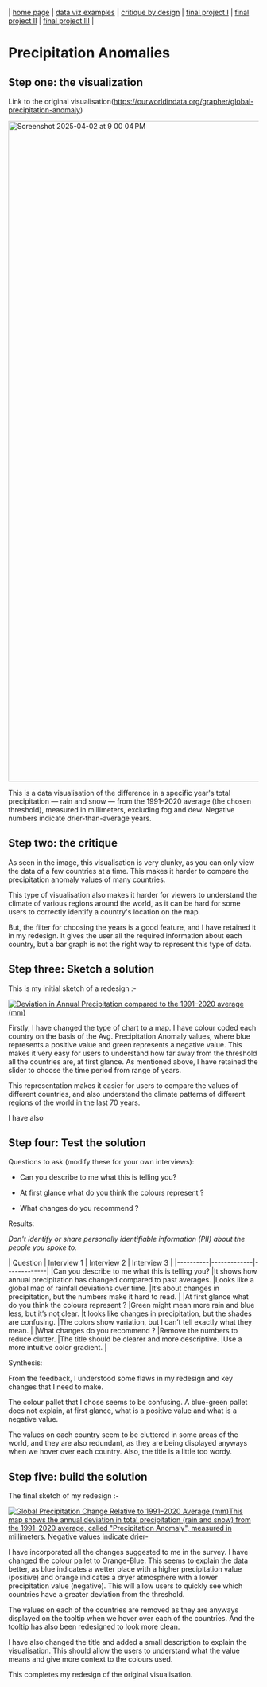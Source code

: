 | [home page](https://koundinya9.github.io/Koundinya-portfolio/) | [data viz examples](dataviz-examples) | [critique by design](critique-by-design) | [final project I](final-project-part-one) | [final project II](final-project-part-two) | [final project III](final-project-part-three) |

# Precipitation Anomalies 

## Step one: the visualization

Link to the original visualisation(https://ourworldindata.org/grapher/global-precipitation-anomaly)


<img width="1327" alt="Screenshot 2025-04-02 at 9 00 04 PM" src="https://github.com/user-attachments/assets/2635d8bc-cb9b-4764-b0d7-9c5c039f1263" />

This is a data visualisation of the difference in a specific year's total precipitation — rain and snow — from the 1991–2020 average (the chosen threshold), measured in millimeters,
excluding fog and dew. Negative numbers indicate drier-than-average years.





## Step two: the critique


As seen in the image, this visualisation is very clunky, as you can only view the data of a few countries at a time. This makes it harder to compare the precipitation anomaly values of many countries. 

This type of visualisation also makes it harder for viewers to understand the climate of various regions around the world, as it can be hard for some users to correctly identify a country's location on the map. 

But, the filter for choosing the years is a good feature, and I have retained it in my redesign. It gives the user all the required information about each country, but a bar graph is not the right way to represent this type of data. 

## Step three: Sketch a solution

This is my initial sketch of a redesign :-

<div class='tableauPlaceholder' id='viz1743642292830' style='position: relative'><noscript><a href='#'><img alt='Deviation in Annual Precipitation compared to the 1991–2020 average (mm) ' src='https:&#47;&#47;public.tableau.com&#47;static&#47;images&#47;In&#47;InitialMakeOverMondayredesignsketch&#47;InitialPrecipitationMap&#47;1_rss.png' style='border: none' /></a></noscript><object class='tableauViz'  style='display:none;'><param name='host_url' value='https%3A%2F%2Fpublic.tableau.com%2F' /> <param name='embed_code_version' value='3' /> <param name='site_root' value='' /><param name='name' value='InitialMakeOverMondayredesignsketch&#47;InitialPrecipitationMap' /><param name='tabs' value='no' /><param name='toolbar' value='yes' /><param name='static_image' value='https:&#47;&#47;public.tableau.com&#47;static&#47;images&#47;In&#47;InitialMakeOverMondayredesignsketch&#47;InitialPrecipitationMap&#47;1.png' /> <param name='animate_transition' value='yes' /><param name='display_static_image' value='yes' /><param name='display_spinner' value='yes' /><param name='display_overlay' value='yes' /><param name='display_count' value='yes' /><param name='language' value='en-US' /><param name='filter' value='publish=yes' /></object></div>                

<script type='text/javascript'>                    
  var divElement = document.getElementById('viz1743642292830');                    
  var vizElement = divElement.getElementsByTagName('object')[0];                    
  vizElement.style.width='100%';vizElement.style.height=(divElement.offsetWidth*0.75)+'px';                    
  var scriptElement = document.createElement('script');                    
  scriptElement.src = 'https://public.tableau.com/javascripts/api/viz_v1.js';                    
  vizElement.parentNode.insertBefore(scriptElement, vizElement);                
</script>

Firstly, I have changed the type of chart to a map. I have colour coded each country on the basis of the Avg. Precipitation Anomaly values, where blue represents a positive value and green represents a negative value.
This makes it very easy for users to understand how far away from the threshold all the countries are, at first glance. 
As mentioned above, I have retained the slider to choose the time period from range of years.

This representation makes it easier for users to compare the values of different countries, and also understand the climate patterns of different regions of the world in the last 70 years.

I have also 

## Step four: Test the solution


Questions to ask (modify these for your own interviews): 


- Can you describe to me what this is telling you?


- At first glance what do you think the colours represent ?

- What changes do you recommend ?

Results: 

_Don't identify or share personally identifiable information (PII) about the people you spoke to._


| Question | Interview 1 | Interview 2 | Interview 3 |
|----------|-------------|-------------|
|Can you describe to me what this is telling you?    |It shows how annual precipitation has changed compared to past averages.              |Looks like a global map of rainfall deviations over time.             |It’s about changes in precipitation, but the numbers make it hard to read.             |
|At first glance what do you think the colours represent ?          |Green might mean more rain and blue less, but it’s not clear.             |t looks like changes in precipitation, but the shades are confusing.             |The colors show variation, but I can’t tell exactly what they mean.             |
|What changes do you recommend ?          |Remove the numbers to reduce clutter.             |The title should be clearer and more descriptive.             |Use a more intuitive color gradient.             |

Synthesis: 

From the feedback, I understood some flaws in my redesign and key changes that I need to make.

The colour pallet that I chose seems to be confusing. A blue-green pallet does not explain, at first glance, what is a positive value and what is a negative value.

The values on each country seem to be cluttered in some areas of the world, and they are also redundant, as they are being displayed anyways when we hover over each country. Also, the title is a little too wordy.

## Step five: build the solution

The final sketch of my redesign :-

<div class='tableauPlaceholder' id='viz1743643715578' style='position: relative'><noscript><a href='#'><img alt='Global Precipitation Change Relative to 1991–2020 Average (mm)This map shows the annual deviation in total precipitation (rain and snow) from the 1991–2020 average, called &quot;Precipitation Anomaly&quot;, measured in millimeters. Negative values indicate drier- ' src='https:&#47;&#47;public.tableau.com&#47;static&#47;images&#47;Fi&#47;FinalMakeOverMondayredesignsketch&#47;blueorangePrecipitationMap&#47;1_rss.png' style='border: none' /></a></noscript><object class='tableauViz'  style='display:none;'><param name='host_url' value='https%3A%2F%2Fpublic.tableau.com%2F' /> <param name='embed_code_version' value='3' /> <param name='site_root' value='' /><param name='name' value='FinalMakeOverMondayredesignsketch&#47;blueorangePrecipitationMap' /><param name='tabs' value='no' /><param name='toolbar' value='yes' /><param name='static_image' value='https:&#47;&#47;public.tableau.com&#47;static&#47;images&#47;Fi&#47;FinalMakeOverMondayredesignsketch&#47;blueorangePrecipitationMap&#47;1.png' /> <param name='animate_transition' value='yes' /><param name='display_static_image' value='yes' /><param name='display_spinner' value='yes' /><param name='display_overlay' value='yes' /><param name='display_count' value='yes' /><param name='language' value='en-GB' /><param name='filter' value='publish=yes' /></object></div>       

<script type='text/javascript'>                  
  var divElement = document.getElementById('viz1743643715578');            
  var vizElement = divElement.getElementsByTagName('object')[0];    
  vizElement.style.width='100%';vizElement.style.height=(divElement.offsetWidth*0.75)+'px';   
  var scriptElement = document.createElement('script');               
  scriptElement.src = 'https://public.tableau.com/javascripts/api/viz_v1.js';   
  vizElement.parentNode.insertBefore(scriptElement, vizElement);         
</script>

I have incorporated all the changes suggested to me in the survey. I have changed the colour pallet to Orange-Blue. This seems to explain the data better, as blue indicates a wetter place with a higher precipitation value (positive) and orange indicates a dryer atmosphere with a lower precipitation value (negative). This will allow users to quickly see which countries have a greater deviation from the threshold. 

The values on each of the countries are removed as they are anyways displayed on the tooltip when we hover over each of the countries. And the tooltip has also been redesigned to look more clean.

I have also changed the title and added a small description to explain the visualisation. This should allow the users to understand what the value means and give more context to the colours used.


This completes my redesign of the original visualisation.
